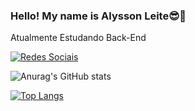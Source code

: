 ### Hello! My name is Alysson Leite😎👋

Atualmente Estudando Back-End

[![Redes Sociais](https://img.shields.io/badge/Instagram-E4405F?style=for-the-badge&logo=instagram&logoColor=white)](https://www.instagram.com/_alyssonl_/)


![Anurag's GitHub stats](https://github-readme-stats.vercel.app/api?username=AlyDevBack&show_icons=true&theme=dracula)

[![Top Langs](https://github-readme-stats.vercel.app/api/top-langs/?username=AlyDevBack)](https://github.com/anuraghazra/github-readme-stats)




